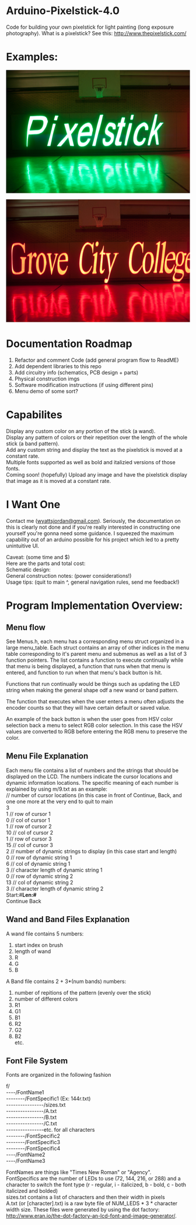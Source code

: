 # Arduino-Pixelstick-4.0
Code for building your own pixelstick for light painting (long exposure photography). What is a pixelstick? See this: http://www.thepixelstick.com/

# Examples:
![Demo](/imgs/pxl_stick.jpg)  

![Red Times New Roman Text](/imgs/pxl_gcc.jpg)  

# Documentation Roadmap  
1. Refactor and comment Code (add general program flow to ReadME)
2. Add dependent libraries to this repo
3. Add circuitry info (schematics, PCB design + parts)
4. Physical construction imgs
5. Software modification instructions (if using different pins)
6. Menu demo of some sort? 

# Capabilites

  Display any custom color on any portion of the stick (a wand).  
  Display any pattern of colors or their repetition over the length of the whole stick (a band pattern).  
  Add any custom string and display the text as the pixelstick is moved at a constant rate.  
      Multiple fonts supported as well as bold and italizied versions of those fonts.  
  Coming soon! (hopefully) Upload any image and have the pixelstick display that image as it is moved at a constant rate.  

# I Want One
  Contact me (wyattsjordan@gmail.com). Seriously, the documentation on this is clearly not done and if you're really interested in constructing one yourself you're gonna need some guidance. I squeezed the maximum capability out of an arduino possible for his project which led to a pretty unintuitive UI.  

  Caveat: (some time and $)  
  Here are the parts and total cost:  
  Schematic design:  
  General construction notes: (power considerations!)  
  Usage tips: (quit to main ^, general navigation rules, send me feedback!)  

# Program Implementation Overview:  

## Menu flow  
  See Menus.h, each menu has a corresponding menu struct organized in a large menu_table. Each struct contains an array of other indices in the menu table corresponding to it's parent menu and submenus as well as a list of 3 function pointers. The list contains a function to execute continually while that menu is being displayed, a function that runs when that menu is entered, and function to run when that menu's back button is hit.  

  Functions that run continually would be things such as updating the LED string when making the general shape odf a new wand or band pattern.  

  The function that executes when the user enters a menu often adjusts the encoder counts so that they will have certain default or saved value.  
 
  An example of the back button is when the user goes from HSV color selection back a menu to select RGB color selection. In this case the HSV values are converted to RGB before entering the RGB menu to preserve the color.


## Menu File Explanation  
Each menu file contains a list of numbers and the strings that should be displayed on the LCD. The numbers indicate the cursor locations and dynamic information locations. The specific meaning of each number is explained by using m/9.txt as an example:  
// number of cursor locations (in this case in front of Continue, Back, and one one more at the very end to quit to main  
3          
1	   // row of cursor 1  
0	   // col of cursor 1  
1	   // row of cursor 2  
10         // col of cursor 2  
1 	   // row of cursor 3  
15	   // col of cursor 3  
2          // number of dynamic strings to display (in this case start and length)  
0	 // row of dynamic string 1  
6	 // col of dynamic string 1  
3	 // character length of dynamic string 1  
0	 // row of dynamic string 2  
13	 // col of dynamic string 2  
3	 // character length of dynamic string 2  
Start:\#__Len:\#__  
 Continue  Back   

## Wand and Band Files Explanation  
A wand file contains 5 numbers:  
1. start index on brush  
2. length of wand  
3. R  
4. G  
5. B  

A Band file contains 2 + 3*(num bands) numbers:
1. number of repitions of the pattern (evenly over the stick)
2. number of different colors
3. R1
4. G1
5. B1
6. R2
7. G2
8. B2  
etc.  

## Font File System  
Fonts are organized in the following fashion  

f/  
----/FontName1  
--------/FontSpecific1 (Ex: 144r.txt)  
----------------/sizes.txt  
----------------/A.txt  
----------------/B.txt  
----------------/C.txt  
----------------etc. for all characters  
--------/FontSpecific2  
--------/FontSpecific3  
--------/FontSpecific4  
----/FontName2  
----/FontName3  

FontNames are things like "Times New Roman" or "Agency".  
    FontSpecifics are the number of LEDs to use (72, 144, 216, or 288) and a character to switch the font type (r - regular, i - italicized, b - bold, c - both italicized and bolded)  
        sizes.txt contains a list of characters and then their width in pixels  
	A.txt (or [character].txt) is a raw byte file of NUM_LEDS * 3 * character width size. These files were generated by using the dot factory: http://www.eran.io/the-dot-factory-an-lcd-font-and-image-generator/.  


